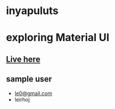 # inyapuluts
# exploring Material UI

## [Live here](https://inyapuluts.onrender.com)

## sample user
 - le0@gmail.com
 - leirhoj